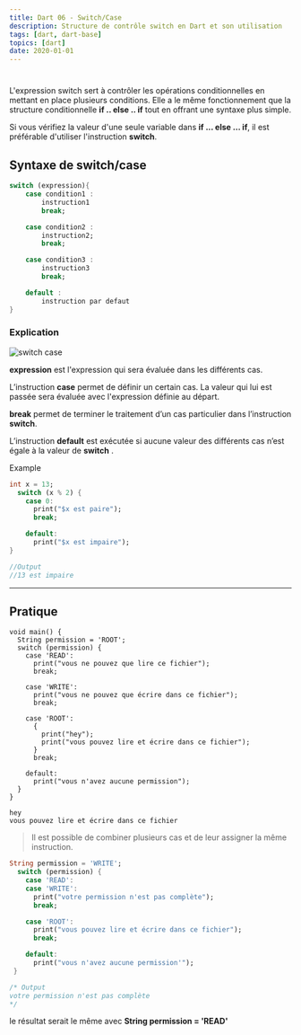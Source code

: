 ```yaml
---
title: Dart 06 - Switch/Case
description: Structure de contrôle switch en Dart et son utilisation
tags: [dart, dart-base]
topics: [dart]
date: 2020-01-01
---
```


#

L'expression switch sert à contrôler les opérations conditionnelles en mettant en place plusieurs conditions. Elle a le même fonctionnement que la structure conditionnelle **if .. else .. if** tout en offrant une syntaxe plus simple.

Si vous vérifiez la valeur d'une seule variable dans **if ... else ... if**, il est préférable d'utiliser l'instruction **switch**.

## Syntaxe de switch/case

```dart
switch (expression){
    case condition1 :
        instruction1
        break;

    case condition2 :
        instruction2;
        break;

    case condition3 :
        instruction3
        break;

    default :
        instruction par defaut
}
```

### Explication

![switch case](/images/dart-base/switch.png)

**expression** est l'expression qui sera évaluée dans les différents cas.

L’instruction **case** permet de définir un certain cas. La valeur qui lui est passée sera évaluée avec l'expression définie au départ.

**break** permet de terminer le traitement d’un cas particulier dans l’instruction **switch**.

L’instruction **default** est exécutée si aucune valeur des différents cas n’est égale à la valeur de **switch** .

Example

```dart
int x = 13;
  switch (x % 2) {
    case 0:
      print("$x est paire");
      break;

    default:
      print("$x est impaire");
}

//Output
//13 est impaire
```

---

## Pratique

```dart[permission.dart]
void main() {
  String permission = 'ROOT';
  switch (permission) {
    case 'READ':
      print("vous ne pouvez que lire ce fichier");
      break;

    case 'WRITE':
      print("vous ne pouvez que écrire dans ce fichier");
      break;

    case 'ROOT':
      {
        print("hey");
        print("vous pouvez lire et écrire dans ce fichier");
      }
      break;

    default:
      print("vous n'avez aucune permission");
  }
}
```

```dart[output]
hey
vous pouvez lire et écrire dans ce fichier
```

> Il est possible de combiner plusieurs cas et de leur assigner la même instruction.

```dart
String permission = 'WRITE';
  switch (permission) {
    case 'READ':
    case 'WRITE':
      print("votre permission n'est pas complète");
      break;

    case 'ROOT':
      print("vous pouvez lire et écrire dans ce fichier");
      break;

    default:
      print("vous n'avez aucune permission'");
 }

/* Output
votre permission n'est pas complète
*/
```

le résultat serait le même avec **String permission = 'READ'**
